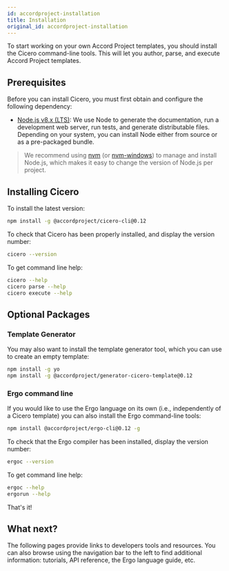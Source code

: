 ```yaml
---
id: accordproject-installation
title: Installation
original_id: accordproject-installation
---
```


To start working on your own Accord Project templates, you should install the Cicero command-line tools. This will let you author, parse, and execute Accord Project templates.

## Prerequisites

Before you can install Cicero, you must first obtain and configure the following dependency:

* [Node.js v8.x (LTS)](http://nodejs.org): We use Node to generate the documentation, run a
  development web server, run tests, and generate distributable files. Depending on your system,
  you can install Node either from source or as a pre-packaged bundle.

>  We recommend using [nvm](https://github.com/creationix/nvm) (or [nvm-windows](https://github.com/coreybutler/nvm-windows)) to manage and install Node.js, which makes it easy to change the version of Node.js per project.

## Installing Cicero

To install the latest version:

```bash
npm install -g @accordproject/cicero-cli@0.12
```

To check that Cicero has been properly installed, and display the version number:
```bash
cicero --version
```

To get command line help:
```bash
cicero --help
cicero parse --help
cicero execute --help
```

## Optional Packages

### Template Generator

You may also want to install the template generator tool, which you can use to create an empty template:

```bash
npm install -g yo 
npm install -g @accordproject/generator-cicero-template@0.12
```

### Ergo command line

If you would like to use the Ergo language on its own (i.e., independently of a Cicero template) you can also install the Ergo command-line tools:

```bash
npm install @accordproject/ergo-cli@0.12 -g
```

To check that the Ergo compiler has been installed, display the version number:
```bash
ergoc --version
```

To get command line help:
```bash
ergoc --help
ergorun --help
```

That's it!

## What next?

The following pages provide links to developers tools and resources. You can also browse using the navigation bar to the left to find additional information: tutorials, API reference, the Ergo language guide, etc.


